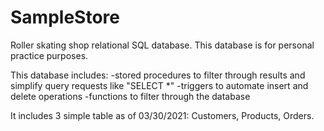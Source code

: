 # SampleStore
Roller skating shop relational SQL database. This database is for personal practice purposes.

This database includes:
    -stored procedures to filter through results and simplify query requests like "SELECT *"
    -triggers to automate insert and delete operations
    -functions to filter through the database

It includes 3 simple table as of 03/30/2021: Customers, Products, Orders.
